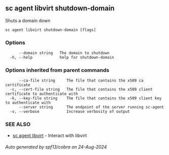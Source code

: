 ## sc agent libvirt shutdown-domain

Shuts a domain down

```
sc agent libvirt shutdown-domain [flags]
```

### Options

```
      --domain string   The domain to shutdown
  -h, --help            help for shutdown-domain
```

### Options inherited from parent commands

```
      --ca-file string     The file that contains the x509 ca certificate
  -c, --cert-file string   The file that contains the x509 client certificate to authenticate with
  -k, --key-file string    The file that contains the x509 client key to authenticate with
      --server string      The endpoint of the server running sc-agent
  -v, --verbose            Increase verbosity of output
```

### SEE ALSO

* [sc agent libvirt](sc_agent_libvirt.md)	 - Interact with libvirt

###### Auto generated by spf13/cobra on 24-Aug-2024
